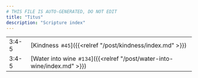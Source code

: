 ```yaml
---
# THIS FILE IS AUTO-GENERATED, DO NOT EDIT
title: "Titus"
description: "Scripture index"
---
```


|  |  |
| --- | --- |
| 3:4-5 | [Kindness<span style="font-size:smaller; padding-left:0.5em;">#45</span>]({{<relref "/post/kindness/index.md" >}}) |
| 3:4-5 | [Water into wine<span style="font-size:smaller; padding-left:0.5em;">#134</span>]({{<relref "/post/water-into-wine/index.md" >}}) |
